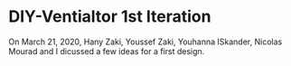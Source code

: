 # DIY-Ventialtor 1st Iteration
On March 21, 2020, Hany Zaki, Youssef Zaki, Youhanna ISkander, Nicolas Mourad and I dicussed a few ideas for a first design. 